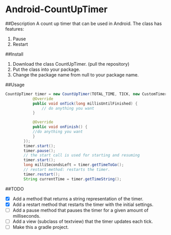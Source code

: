# Android-CountUpTimer
##Description
A count up timer that can be used in Android. The class has features:
1. Pause
2. Restart

##Install
1. Download the class CountUpTimer. (pull the repository)
2. Put the class into your package.
3. Change the package name from null to your package name.

##Usage
```java
CountUpTimer timer = new CountUpTimer(TOTAL_TIME, TICK, new CustomTimer.TimerDelegate() {
            @Override
            public void onTick(long millisUntilFinished) {
                // do anything you want
            }

            @Override
            public void onFinish() {
            //do anything you want
            }
        });
        timer.start();
        timer.pause();
        // the start call is used for starting and resuming
        timer.start();
        long milliSecondsLeft = timer.getTimeToGo();
        // restart method: restarts the timer.
        timer.restart();
        String currentTime = timer.getTimeString();
```
##TODO
* [x] Add a method that returns a string representation of the timer.
* [x] Add a restart method that restarts the timer with the initial settings.
* [ ] Add a pause method that pauses the timer for a given amount of milliseconds.
* [ ] Add a view (subclass of textview) that the timer updates each tick.
* [ ] Make this a gradle project.
